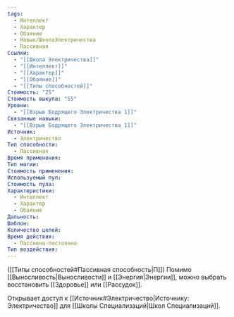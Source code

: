 ```yaml
---
tags:
  - Интеллект
  - Характер
  - Обаяние
  - Навык/ШколаЭлектричества
  - Пассивная
Ссылки:
  - "[[Школа Электричества]]"
  - "[[Интеллект]]"
  - "[[Характер]]"
  - "[[Обаяние]]"
  - "[[Типы способностей]]"
Стоимость: "25"
Стоимость выкупа: "55"
Уровни:
  - "[[Взрыв Бодрящего Электричества 1]]"
Связанные навыки:
  - "[[Взрыв Бодрящего Электричества 1]]"
Источник:
  - Электричество
Тип способности:
  - Пассивная
Время применения: 
Тип магии: 
Стоимость применения: 
Используемый пул: 
Стоимость пула: 
Характеристики:
  - Интеллект
  - Характер
  - Обаяние
Дальность: 
Шаблон: 
Количество целей: 
Время действия:
  - Пассивно-постоянно
Тип воздействия:
---
```

([[Типы способностей#Пассивная способность|П]]) Помимо [[Выносливость|Выносливости]] и [[Энергия|Энергии]], можно выбрать восстановить [[Здоровье]] или [[Рассудок]]. 

Открывает доступ к [[Источник#Электричество|Источнику: Электричество]] для [[Школы Специализаций|Школ Специализаций]].